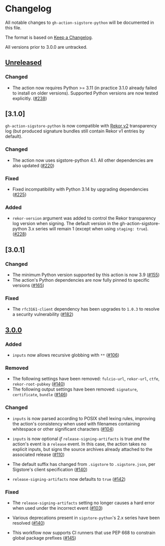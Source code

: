 # Changelog

All notable changes to `gh-action-sigstore-python` will be documented in this file.

The format is based on [Keep a Changelog](https://keepachangelog.com/en/1.0.0/).

All versions prior to 3.0.0 are untracked.

## [Unreleased]

### Changed

* The action now requires Python >= 3.11 (in practice 3.1.0 already failed to install on
  older versions). Supported Python versions are now tested explicitly.
  ([#238](https://github.com/sigstore/gh-action-sigstore-python/pull/238))


## [3.1.0]

`gh-action-sigstore-python` is now compatible with [Rekor v2](https://blog.sigstore.dev/rekor-v2-ga/)
transparency log (but produced signature bundles still contain Rekor v1 entries by default).

### Changed

* The action now uses sigstore-python 4.1. All other dependencies are also updated
  ([#220](https://github.com/sigstore/gh-action-sigstore-python/pull/220))

### Fixed

* Fixed incompatibility with Python 3.14 by upgrading dependencies
  ([#225](https://github.com/sigstore/gh-action-sigstore-python/pull/225))

### Added

* `rekor-version` argument was added to control the Rekor transparency log
  version when signing. The default version in the gh-action-sigstore-python
  3.x series will remain 1 (except when using `staging: true`).
  ([#228](https://github.com/sigstore/gh-action-sigstore-python/pull/228))


## [3.0.1]

### Changed

* The minimum Python version supported by this action is now 3.9
  ([#155](https://github.com/sigstore/gh-action-sigstore-python/pull/155))
* The action's Python dependencies are now fully pinned to specific versions
  ([#165](https://github.com/sigstore/gh-action-sigstore-python/pull/165))

### Fixed

* The `rfc3161-client` dependency has been upgrades to `1.0.3` to resolve
  a security vulnerability
  ([#182](https://github.com/sigstore/gh-action-sigstore-python/pull/182))

## [3.0.0]

### Added

* `inputs` now allows recursive globbing with `**`
  ([#106](https://github.com/sigstore/gh-action-sigstore-python/pull/106))

### Removed

* The following settings have been removed: `fulcio-url`, `rekor-url`,
  `ctfe`, `rekor-root-pubkey`
  ([#140](https://github.com/sigstore/gh-action-sigstore-python/pull/140))
* The following output settings have been removed: `signature`,
  `certificate`, `bundle`
  ([#146](https://github.com/sigstore/gh-action-sigstore-python/pull/146))


### Changed

* `inputs` is now parsed according to POSIX shell lexing rules, improving
  the action's consistency when used with filenames containing whitespace
  or other significant characters
  ([#104](https://github.com/sigstore/gh-action-sigstore-python/pull/104))

* `inputs` is now optional *if* `release-signing-artifacts` is true
  *and* the action's event is a `release` event. In this case, the action
  takes no explicit inputs, but signs the source archives already attached
  to the associated release
  ([#110](https://github.com/sigstore/gh-action-sigstore-python/pull/110))

* The default suffix has changed from `.sigstore` to `.sigstore.json`,
  per Sigstore's client specification
  ([#140](https://github.com/sigstore/gh-action-sigstore-python/pull/140))

* `release-signing-artifacts` now defaults to `true`
  ([#142](https://github.com/sigstore/gh-action-sigstore-python/pull/142))

### Fixed

* The `release-signing-artifacts` setting no longer causes a hard error
  when used under the incorrect event
  ([#103](https://github.com/sigstore/gh-action-sigstore-python/pull/103))

* Various deprecations present in `sigstore-python`'s 2.x series have been
  resolved
  ([#140](https://github.com/sigstore/gh-action-sigstore-python/pull/140))

* This workflow now supports CI runners that use PEP 668 to constrain global
  package prefixes
  ([#145](https://github.com/sigstore/gh-action-sigstore-python/pull/145))


[Unreleased]: https://github.com/sigstore/gh-action-sigstore-python/compare/v3.0.0...HEAD
[3.0.0]: https://github.com/sigstore/gh-action-sigstore-python/compare/v2.1.1...v3.0.0
